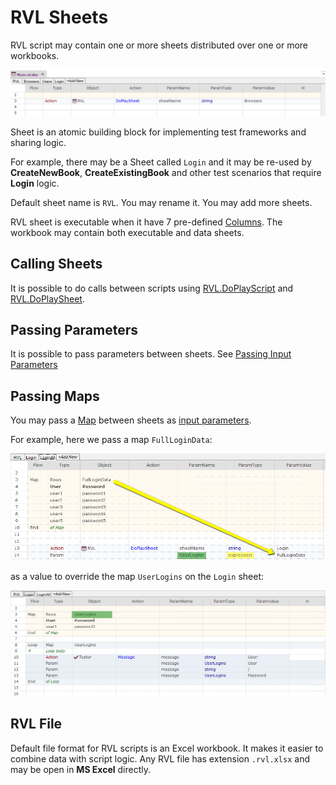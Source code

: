 # RVL Sheets

RVL script may contain one or more sheets distributed over one or more workbooks.

![Sheets](img/Sheets.png)

Sheet is an atomic building block for implementing test frameworks and sharing logic.

For example, there may be a Sheet called `Login` and it may be re-used by **CreateNewBook**, **CreateExistingBook**  and other test scenarios that require **Login** logic.

Default sheet name is `RVL`. You may rename it. You may add more sheets.

RVL sheet is executable when it have 7 pre-defined [Columns](Columns.md). The workbook may contain both executable and data sheets.

## Calling Sheets

It is possible to do calls between scripts using [RVL.DoPlayScript](../Libraries/RVL.md#doplayscript) and [RVL.DoPlaySheet](../Libraries/RVL.md#doplaysheet).

## Passing Parameters

It is possible to pass parameters between sheets. See [Passing Input Parameters](RVL_DoPlay.md#passing-input-parameters)

## Passing Maps

You may pass a [Map](Maps.md) between sheets as  [input parameters](RVL_DoPlay.md#passing-input-parameters).

For example, here we pass a map `FullLoginData`:

![Pass Map](img/RVL_Sheets_PassMaps1.png)

as a value to override the map `UserLogins` on the `Login` sheet:

![Pass Map](img/RVL_Sheets_PassMaps2.png)

## RVL File

Default file format for RVL scripts is an Excel workbook. It makes it easier to combine data with script logic. Any RVL file has extension `.rvl.xlsx` and may be open in **MS Excel** directly.
